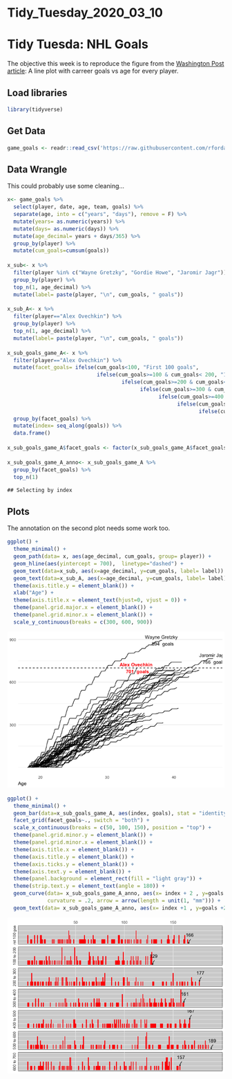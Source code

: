 Tidy\_Tuesday\_2020\_03\_10
================

Tidy Tuesda: NHL Goals
======================

The objective this week is to reproduce the figure from the [Washington Post article](https://www.washingtonpost.com/graphics/2020/sports/capitals/ovechkin-700-goals/?utm_campaign=wp_graphics&utm_medium=social&utm_source=twitter): A line plot with carreer goals vs age for every player.

Load libraries
--------------

``` r
library(tidyverse)
```

Get Data
--------

``` r
game_goals <- readr::read_csv('https://raw.githubusercontent.com/rfordatascience/tidytuesday/master/data/2020/2020-03-03/game_goals.csv')
```

Data Wrangle
------------

This could probably use some cleaning...

``` r
x<- game_goals %>%
  select(player, date, age, team, goals) %>%
  separate(age, into = c("years", "days"), remove = F) %>%
  mutate(years= as.numeric(years)) %>%
  mutate(days= as.numeric(days)) %>%
  mutate(age_decimal= years + days/365) %>%
  group_by(player) %>%
  mutate(cum_goals=cumsum(goals))

x_sub<- x %>%
  filter(player %in% c("Wayne Gretzky", "Gordie Howe", "Jaromir Jagr")) %>%
  group_by(player) %>%
  top_n(1, age_decimal) %>%
  mutate(label= paste(player, "\n", cum_goals, " goals"))

x_sub_A<- x %>%
  filter(player=="Alex Ovechkin") %>%
  group_by(player) %>%
  top_n(1, age_decimal) %>%
  mutate(label= paste(player, "\n", cum_goals, " goals"))  

x_sub_goals_game_A<- x %>%
  filter(player=="Alex Ovechkin") %>% 
  mutate(facet_goals= ifelse(cum_goals<100, "First 100 goals", 
                             ifelse(cum_goals>=100 & cum_goals< 200, "100 to 200", 
                                     ifelse(cum_goals>=200 & cum_goals<300, "200 to 300",
                                           ifelse(cum_goals>=300 & cum_goals<400, "300 to 400",
                                                 ifelse(cum_goals>=400 & cum_goals<500, "400 to 500",
                                                       ifelse(cum_goals>=500 & cum_goals<600, "500 to 600",
                                                              ifelse(cum_goals>=600,  "600 to 700", "empty")))))))) %>%
  group_by(facet_goals) %>%
  mutate(index= seq_along(goals)) %>%
  data.frame()

x_sub_goals_game_A$facet_goals <- factor(x_sub_goals_game_A$facet_goals, levels=c("First 100 goals", "100 to 200", "200 to 300", "300 to 400", "400 to 500", "500 to 600", "600 to 700"))
  
x_sub_goals_game_A_anno<- x_sub_goals_game_A %>%
  group_by(facet_goals) %>%
  top_n(1)
```

    ## Selecting by index

Plots
-----

The annotation on the second plot needs some work too.

``` r
ggplot() +
  theme_minimal() +
  geom_path(data= x, aes(age_decimal, cum_goals, group= player)) +
  geom_hline(aes(yintercept = 700),  linetype="dashed") +
  geom_text(data=x_sub, aes(x=age_decimal, y=cum_goals, label= label)) +
  geom_text(data=x_sub_A, aes(x=age_decimal, y=cum_goals, label= label), color= "red", fontface="bold", family="Arial") +
  theme(axis.title.y = element_blank()) +
  xlab("Age") +
  theme(axis.title.x = element_text(hjust=0, vjust = 0)) +
  theme(panel.grid.major.x = element_blank()) +
  theme(panel.grid.minor.x = element_blank()) +
  scale_y_continuous(breaks = c(300, 600, 900))
```

![](09_TidyTuesday_files/figure-markdown_github/unnamed-chunk-1-1.png)

``` r
ggplot() +
  theme_minimal() +
  geom_bar(data=x_sub_goals_game_A, aes(index, goals), stat = "identity", fill = "red") +
  facet_grid(facet_goals~., switch = "both") +
  scale_x_continuous(breaks = c(50, 100, 150), position = "top") +
  theme(panel.grid.minor.y = element_blank()) +
  theme(panel.grid.minor.x = element_blank()) +
  theme(axis.title.x = element_blank()) +
  theme(axis.title.y = element_blank()) +
  theme(axis.ticks.y = element_blank()) +
  theme(axis.text.y = element_blank()) + 
  theme(panel.background = element_rect(fill = "light gray")) +
  theme(strip.text.y = element_text(angle = 180)) +
  geom_curve(data= x_sub_goals_game_A_anno, aes(x= index + 2 , y=goals +1, xend = index, yend=goals),
             curvature = .2, arrow = arrow(length = unit(1, "mm"))) +
  geom_text(data= x_sub_goals_game_A_anno, aes(x= index +1 , y=goals +2, label= index))
```

![](09_TidyTuesday_files/figure-markdown_github/unnamed-chunk-1-2.png)
